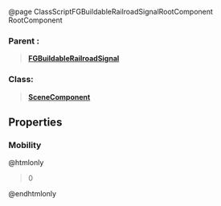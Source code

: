 @page ClassScriptFGBuildableRailroadSignalRootComponent RootComponent
### Parent :
<b><a href="_class_script_f_g_buildable_railroad_signal.html"><blockquote>FGBuildableRailroadSignal</blockquote></a></b>
### Class:
<b><a href="_class_script_scene_component.html"><blockquote>SceneComponent</blockquote></a></b>
## Properties
### Mobility
@htmlonly
<blockquote>0</blockquote>
@endhtmlonly

